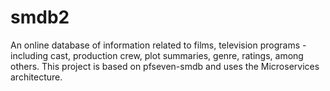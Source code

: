 # smdb2
An online database of information related to films, television programs - including cast, production crew, plot summaries, genre, ratings, among others. This project is based on pfseven-smdb and uses the Microservices architecture.
